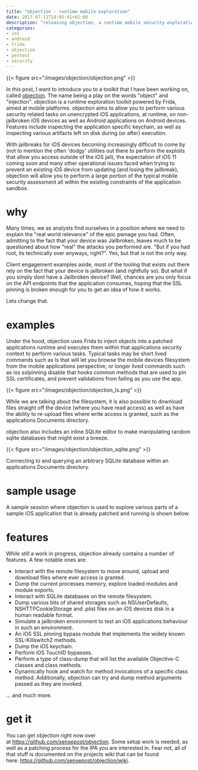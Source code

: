 ```yaml
---
title: "objection - runtime mobile exploration"
date: 2017-07-11T14:05:41+02:00
description: "releasing objection, a runtime mobile security exploration toolkit"
categories: 
- ios
- android 
- frida
- objection
- pentest
- security
---
```


{{< figure src="/images/objection/objection.png" >}}

In this post, I want to introduce you to a toolkit that I have been working on, called [objection](https://github.com/sensepost/objection). The name being a play on the words "object" and "injection". objection is a runtime exploration toolkit powered by Frida, aimed at mobile platforms. objection aims to allow you to perform various security related tasks on unencrypted iOS applications, at runtime, on non-jailbroken iOS devices as well as Android applications on Android devices. Features include inspecting the application specific keychain, as well as inspecting various artifacts left on disk during (or after) execution.
<!--more-->

With jailbreaks for iOS devices becoming increasingly difficult to come by (not to mention the often 'dodgy' utilities out there to perform the exploits that allow you access outside of the iOS jail), the expectation of iOS 11 coming soon and many other operational issues faced when trying to prevent an existing iOS device from updating (and losing the jailbreak), objection will allow you to perform a large portion of the typical mobile security assessment all within the existing constraints of the application sandbox.

# why

Many times, we as analysts find ourselves in a position where we need to explain the "real world relevance" of the epic pwnage you had. Often, admitting to the fact that your device was Jailbroken, leaves much to be questioned about how "real" the attacks you performed are. "But if you had root, its technically over anyways, right?". Yes, but that is not the only way.

Client engagement examples aside, most of the tooling that exists out there rely on the fact that your device is jailbroken (and rightfully so). But what if you simply dont have a Jailbroken device? Well, chances are you only focus on the API endpoints that the application consumes, hoping that the SSL pinning is broken enough for you to get an idea of how it works.

Lets change that.

# examples

Under the hood, objection uses Frida to inject objects into a patched applications runtime and executes them within that applications security context to perform various tasks. Typical tasks may be short lived commands such as ls that will let you browse the mobile devices filesystem from the mobile applications perspective, or longer lived commands such as ios sslpinning disable that hooks common methods that are used to pin SSL certificates, and prevent validations from failing as you use the app.

{{< figure src="/images/objection/objection_ls.png" >}}

While we are talking about the filesystem, it is also possible to download files straight off the device (where you have read access) as well as have the ability to re-upload files where write access is granted, such as the applications Documents directory.

objection also includes an inline SQLite editor to make manipulating random sqlite databases that might exist a breeze.

{{< figure src="/images/objection/objection_sqlite.png" >}}

Connecting to and querying an arbitrary SQLite database within an applications Documents directory.

# sample usage

A sample session where objection is used to explore various parts of a sample iOS application that is already patched and running is shown below:

<script type="text/javascript" size="small" src="https://asciinema.org/a/8O6fjDHOdVKgPYeqITHXPp6HV.js" id="asciicast-8O6fjDHOdVKgPYeqITHXPp6HV" async></script>

# features

While still a work in progress, objection already contains a number of features. A few notable ones are:

- Interact with the remote filesystem to move around, upload and download files where ever access is granted.
- Dump the current processes memory, explore loaded modules and module exports.
- Interact with SQLite databases on the remote filesystem.
- Dump various bits of shared storages such as NSUserDefaults, NSHTTPCookieStorage and .plist files on an iOS devices disk in a human readable format.
- Simulate a jailbroken environment to test an iOS applications behaviour in such an environment.
- An iOS SSL pinning bypass module that implements the widely known SSL-Killswitch2 methods.
- Dump the iOS keychain.
- Perform iOS TouchID bypasses.
- Perform a type of class-dump that will list the available Objective-C classes and class methods.
- Dynamically hook and watch for method invocations of a specific class method. Additionally, objection can try and dump method arguments passed as they are invoked.

... and much more.

# get it

You can get objection right now over at https://github.com/sensepost/objection. Some setup work is needed, as well as a patching process for the IPA you are interested in. Fear not, all of that stuff is documented on the projects wiki that can be found here: https://github.com/sensepost/objection/wiki.
